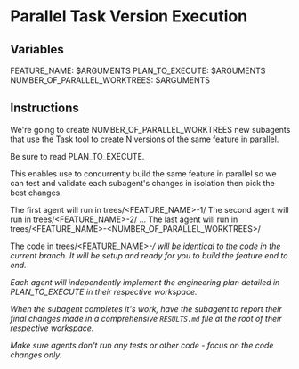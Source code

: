 # Parallel Task Version Execution

## Variables
FEATURE_NAME: $ARGUMENTS
PLAN_TO_EXECUTE: $ARGUMENTS
NUMBER_OF_PARALLEL_WORKTREES: $ARGUMENTS

## Instructions

We're going to create NUMBER_OF_PARALLEL_WORKTREES new subagents that use the Task tool to create N versions of the same feature in parallel.

Be sure to read PLAN_TO_EXECUTE.

This enables use to concurrently build the same feature in parallel so we can test and validate each subagent's changes in isolation then pick the best changes.

The first agent will run in trees/<FEATURE_NAME>-1/
The second agent will run in trees/<FEATURE_NAME>-2/
...
The last agent will run in trees/<FEATURE_NAME>-<NUMBER_OF_PARALLEL_WORKTREES>/

The code in trees/<FEATURE_NAME>-<i>/ will be identical to the code in the current branch. It will be setup and ready for you to build the feature end to end.

Each agent will independently implement the engineering plan detailed in PLAN_TO_EXECUTE in their respective workspace.

When the subagent completes it's work, have the subagent to report their final changes made in a comprehensive `RESULTS.md` file at the root of their respective workspace.

Make sure agents don't run any tests or other code - focus on the code changes only.